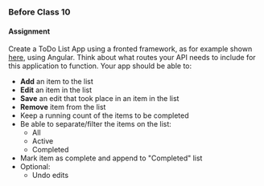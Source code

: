 ### Before Class 10
#### Assignment
Create a ToDo List App using a fronted framework, as for example shown [here](http://todomvc.com/examples/angularjs/#/), using Angular. Think about what routes your API needs to include for this application to function. Your app should be able to:
- **Add** an item to the list
- **Edit** an item in the list
- **Save** an edit that took place in an item in the list
- **Remove** item from the list
- Keep a running count of the items to be completed
- Be able to separate/filter the items on the list:
	- All
	- Active
	- Completed
- Mark item as complete and append to "Completed" list
- Optional:
	- Undo edits